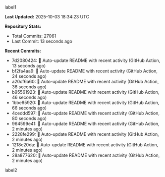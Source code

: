 
label1 
<!-- ACTIVITY_START -->
**Last Updated:** 2025-10-03 18:34:23 UTC

**Repository Stats:**
- Total Commits: 27061
- Last Commit: 13 seconds ago

**Recent Commits:**
- 7d2080424: 🤖 Auto-update README with recent activity (GitHub Action, 13 seconds ago)
- bf2fa4aa9: 🤖 Auto-update README with recent activity (GitHub Action, 24 seconds ago)
- a20cf6a60: 🤖 Auto-update README with recent activity (GitHub Action, 36 seconds ago)
- b95561923: 🤖 Auto-update README with recent activity (GitHub Action, 46 seconds ago)
- 1bbe65920: 🤖 Auto-update README with recent activity (GitHub Action, 66 seconds ago)
- 4ceddd597: 🤖 Auto-update README with recent activity (GitHub Action, 80 seconds ago)
- 964599e41: 🤖 Auto-update README with recent activity (GitHub Action, 2 minutes ago)
- 2228fe299: 🤖 Auto-update README with recent activity (GitHub Action, 2 minutes ago)
- 1218e20da: 🤖 Auto-update README with recent activity (GitHub Action, 2 minutes ago)
- 28a877620: 🤖 Auto-update README with recent activity (GitHub Action, 2 minutes ago)
<!-- ACTIVITY_END -->

label2
